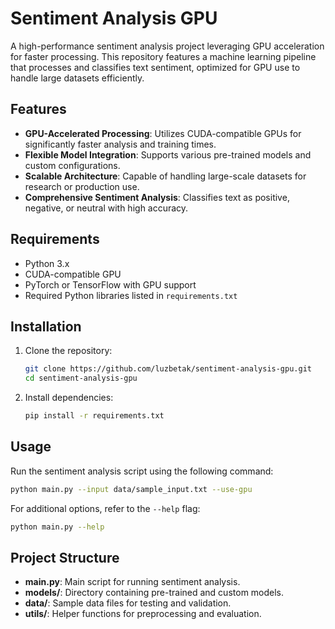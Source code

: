 Sentiment Analysis GPU
======================

A high-performance sentiment analysis project leveraging GPU acceleration for faster processing. This repository features a machine learning pipeline that processes and classifies text sentiment, optimized for GPU use to handle large datasets efficiently.

## Features

- **GPU-Accelerated Processing**: Utilizes CUDA-compatible GPUs for significantly faster analysis and training times.
- **Flexible Model Integration**: Supports various pre-trained models and custom configurations.
- **Scalable Architecture**: Capable of handling large-scale datasets for research or production use.
- **Comprehensive Sentiment Analysis**: Classifies text as positive, negative, or neutral with high accuracy.

## Requirements

- Python 3.x
- CUDA-compatible GPU
- PyTorch or TensorFlow with GPU support
- Required Python libraries listed in `requirements.txt`

## Installation

1. Clone the repository:
   ```bash
   git clone https://github.com/luzbetak/sentiment-analysis-gpu.git
   cd sentiment-analysis-gpu
   ```

2. Install dependencies:
   ```bash
   pip install -r requirements.txt
   ```

## Usage

Run the sentiment analysis script using the following command:
```bash
python main.py --input data/sample_input.txt --use-gpu
```

For additional options, refer to the `--help` flag:
```bash
python main.py --help
```

## Project Structure

- **main.py**: Main script for running sentiment analysis.
- **models/**: Directory containing pre-trained and custom models.
- **data/**: Sample data files for testing and validation.
- **utils/**: Helper functions for preprocessing and evaluation.

